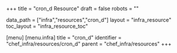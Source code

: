 +++
title = "cron_d Resource"
draft = false
robots = ""

data_path = ["infra","resources","cron_d"]
layout = "infra_resource"
toc_layout = "infra_resource_toc"

[menu]
  [menu.infra]
    title = "cron_d"
    identifier = "chef_infra/resources/cron_d"
    parent = "chef_infra/resources"
+++

<!-- The contents of this page are automatically generated from the cron_d.yaml file in the data/infra/resources directory. -->
<!-- To suggest a change, edit the https://github.com/chef/chef/blob/main/lib/chef/resource/cron_d.rb file and submit a pull request to the https://github.com/chef/chef repository. -->
<!-- markdownlint-disable-file -->
